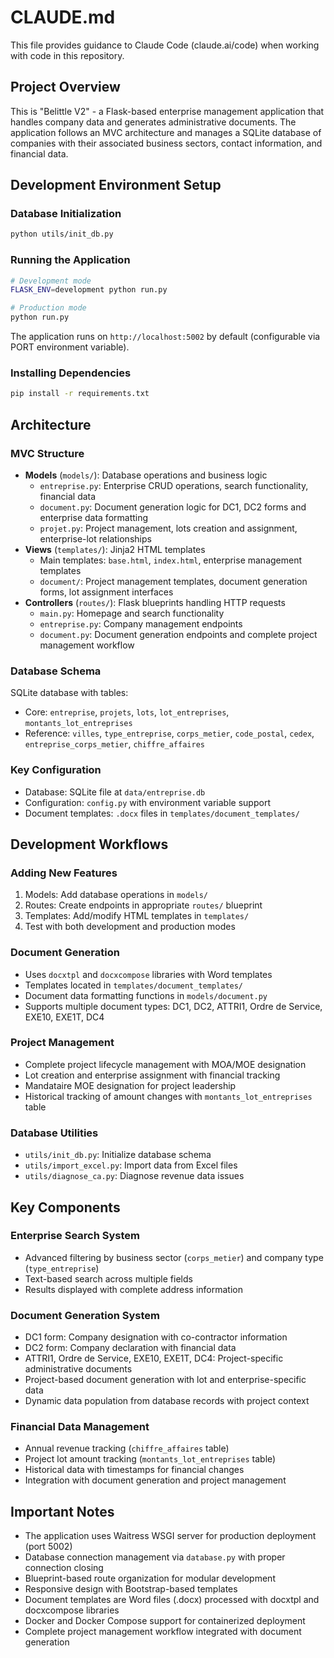 # CLAUDE.md

This file provides guidance to Claude Code (claude.ai/code) when working with code in this repository.

## Project Overview

This is "Belittle V2" - a Flask-based enterprise management application that handles company data and generates administrative documents. The application follows an MVC architecture and manages a SQLite database of companies with their associated business sectors, contact information, and financial data.

## Development Environment Setup

### Database Initialization
```bash
python utils/init_db.py
```

### Running the Application
```bash
# Development mode
FLASK_ENV=development python run.py

# Production mode  
python run.py
```

The application runs on `http://localhost:5002` by default (configurable via PORT environment variable).

### Installing Dependencies
```bash
pip install -r requirements.txt
```

## Architecture

### MVC Structure
- **Models** (`models/`): Database operations and business logic
  - `entreprise.py`: Enterprise CRUD operations, search functionality, financial data
  - `document.py`: Document generation logic for DC1, DC2 forms and enterprise data formatting
  - `projet.py`: Project management, lots creation and assignment, enterprise-lot relationships
- **Views** (`templates/`): Jinja2 HTML templates
  - Main templates: `base.html`, `index.html`, enterprise management templates
  - `document/`: Project management templates, document generation forms, lot assignment interfaces
- **Controllers** (`routes/`): Flask blueprints handling HTTP requests
  - `main.py`: Homepage and search functionality
  - `entreprise.py`: Company management endpoints  
  - `document.py`: Document generation endpoints and complete project management workflow

### Database Schema
SQLite database with tables: 
- Core: `entreprise`, `projets`, `lots`, `lot_entreprises`, `montants_lot_entreprises`
- Reference: `villes`, `type_entreprise`, `corps_metier`, `code_postal`, `cedex`, `entreprise_corps_metier`, `chiffre_affaires`

### Key Configuration
- Database: SQLite file at `data/entreprise.db`
- Configuration: `config.py` with environment variable support
- Document templates: `.docx` files in `templates/document_templates/`

## Development Workflows

### Adding New Features
1. Models: Add database operations in `models/`
2. Routes: Create endpoints in appropriate `routes/` blueprint
3. Templates: Add/modify HTML templates in `templates/`
4. Test with both development and production modes

### Document Generation
- Uses `docxtpl` and `docxcompose` libraries with Word templates
- Templates located in `templates/document_templates/`
- Document data formatting functions in `models/document.py`
- Supports multiple document types: DC1, DC2, ATTRI1, Ordre de Service, EXE10, EXE1T, DC4

### Project Management
- Complete project lifecycle management with MOA/MOE designation
- Lot creation and enterprise assignment with financial tracking
- Mandataire MOE designation for project leadership
- Historical tracking of amount changes with `montants_lot_entreprises` table

### Database Utilities
- `utils/init_db.py`: Initialize database schema
- `utils/import_excel.py`: Import data from Excel files
- `utils/diagnose_ca.py`: Diagnose revenue data issues

## Key Components

### Enterprise Search System
- Advanced filtering by business sector (`corps_metier`) and company type (`type_entreprise`)
- Text-based search across multiple fields
- Results displayed with complete address information

### Document Generation System  
- DC1 form: Company designation with co-contractor information
- DC2 form: Company declaration with financial data
- ATTRI1, Ordre de Service, EXE10, EXE1T, DC4: Project-specific administrative documents
- Project-based document generation with lot and enterprise-specific data
- Dynamic data population from database records with project context

### Financial Data Management
- Annual revenue tracking (`chiffre_affaires` table)
- Project lot amount tracking (`montants_lot_entreprises` table)
- Historical data with timestamps for financial changes
- Integration with document generation and project management

## Important Notes

- The application uses Waitress WSGI server for production deployment (port 5002)
- Database connection management via `database.py` with proper connection closing
- Blueprint-based route organization for modular development
- Responsive design with Bootstrap-based templates
- Document templates are Word files (.docx) processed with docxtpl and docxcompose libraries
- Docker and Docker Compose support for containerized deployment
- Complete project management workflow integrated with document generation